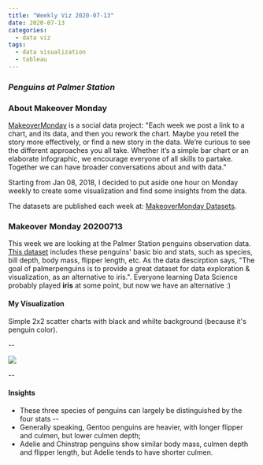 ```yaml
---
title: "Weekly Viz 2020-07-13"
date: 2020-07-13
categories:
  - data viz
tags:
  - data visualization
  - tableau
---
```


### *Penguins at Palmer Station*


### About Makeover Monday

[MakeoverMonday](http://www.makeovermonday.co.uk/) is a social data project:
"Each week we post a link to a chart, and its data, and then you rework the chart.
Maybe you retell the story more effectively, or find a new story in the data.
We’re curious to see the different approaches you all take. Whether it’s a simple bar chart or an elaborate infographic, we encourage everyone of all skills to partake.
Together we can have broader conversations about and with data."

Starting from Jan 08, 2018, I decided to put aside one hour on Monday weekly to create some visualization and find some insights from the data.

The datasets are published each week at: [MakeoverMonday Datasets](http://www.makeovermonday.co.uk/data/).

### Makeover Monday 20200713

This week we are looking at the Palmer Station penguins observation data. [This dataset](https://github.com/allisonhorst/palmerpenguins) includes these penguins' basic bio and stats, such as species, bill depth, body mass, flipper length, etc. As the data descirption says, "The goal of palmerpenguins is to provide a great dataset for data exploration & visualization, as an alternative to iris.". Everyone learning Data Science probably played **iris** at some point, but now we have an alternative :)  

#### My Visualization

Simple 2x2 scatter charts with black and whilte background (because it's penguin color).  

--  

<div class='tableauPlaceholder' id='viz1594691603143' style='position: relative'>
<noscript><a href='#'>
   <img alt=' ' src='https:&#47;&#47;public.tableau.com&#47;static&#47;images&#47;Ma&#47;MakeOverMonday2020713PalmerStationPenguins&#47;PalmerStationPenguins&#47;1_rss.png' style='border: none' />
</a></noscript>
<object class='tableauViz'  style='display:none;'>
  <param name='host_url' value='https%3A%2F%2Fpublic.tableau.com%2F' /> 
  <param name='embed_code_version' value='3' /> 
  <param name='site_root' value='' />
  <param name='name' value='MakeOverMonday2020713PalmerStationPenguins&#47;PalmerStationPenguins' />
  <param name='tabs' value='no' />
  <param name='toolbar' value='yes' />
  <param name='static_image' value='https:&#47;&#47;public.tableau.com&#47;static&#47;images&#47;Ma&#47;MakeOverMonday2020713PalmerStationPenguins&#47;PalmerStationPenguins&#47;1.png' />
  <param name='animate_transition' value='yes' />
  <param name='display_static_image' value='yes' />
  <param name='display_spinner' value='yes' />
  <param name='display_overlay' value='yes' />
  <param name='display_count' value='yes' />
  <param name='language' value='en' />
</object></div>           
<script type='text/javascript'>     
  var divElement = document.getElementById('viz1594691603143');   
  var vizElement = divElement.getElementsByTagName('object')[0];              
  if ( divElement.offsetWidth > 800 ) { vizElement.style.width='800px';vizElement.style.height='827px';} else if ( divElement.offsetWidth > 500 ) { vizElement.style.width='800px';vizElement.style.height='827px';} else { vizElement.style.width='100%';vizElement.style.height='727px';}                     var scriptElement = document.createElement('script');                    scriptElement.src = 'https://public.tableau.com/javascripts/api/viz_v1.js';                    vizElement.parentNode.insertBefore(scriptElement, vizElement);               
</script>
  
  
--  

#### Insights
* These three species of penguins can largely be distinguished by the four stats --  
* Generally speaking, Gentoo penguins are heavier, with longer flipper and culmen, but lower culmen depth;  
* Adelie and Chinstrap penguins show similar body mass, culmen depth and flipper length, but Adelie tends to have shorter culmen.  
